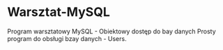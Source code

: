 # Warsztat-MySQL
Program warsztatowy MySQL - Obiektowy dostęp do bay danych
Prosty program do obsługi bzay danych - Users.
